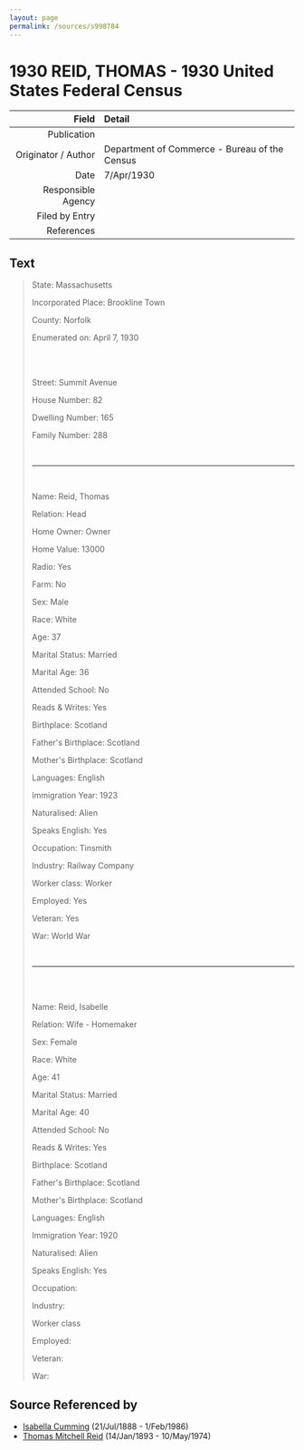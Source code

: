 ```yaml
---
layout: page
permalink: /sources/s998784
---
```


# 1930 REID, THOMAS - 1930 United States Federal Census

Field | Detail
---:|:---
Publication | 
Originator / Author | Department of Commerce - Bureau of the Census
Date | 7/Apr/1930
Responsible Agency | 
Filed by Entry | 
References | 

## Text

> State: Massachusetts
>
> Incorporated Place: Brookline Town
>
> County: Norfolk
>
> Enumerated on: April 7, 1930
>
> <br/>
>
> <br/>
>
> Street: Summit Avenue
>
> House Number: 82
>
> Dwelling Number: 165
>
> Family Number: 288
>
> <br/>
>
> ---
>
> <br/>
>
> Name: Reid, Thomas
>
> Relation: Head
>
> Home Owner: Owner
>
> Home Value: 13000
>
> Radio: Yes
>
> Farm: No
>
> Sex: Male
>
> Race: White
>
> Age: 37
>
> Marital Status: Married
>
> Marital Age: 36
>
> Attended School: No
>
> Reads & Writes: Yes
>
> Birthplace: Scotland
>
> Father's Birthplace: Scotland
>
> Mother's Birthplace: Scotland
>
> Languages: English
>
> Immigration Year: 1923
>
> Naturalised: Alien
>
> Speaks English: Yes
>
> Occupation: Tinsmith
>
> Industry: Railway Company
>
> Worker class: Worker
>
> Employed: Yes
>
> Veteran: Yes
>
> War: World War
>
> <br/>
>
> ---
>
> <br/>
>
> <br/>
>
> Name: Reid, Isabelle
>
> Relation: Wife - Homemaker
>
> Sex: Female
>
> Race: White
>
> Age: 41
>
> Marital Status: Married
>
> Marital Age: 40
>
> Attended School: No
>
> Reads & Writes: Yes
>
> Birthplace: Scotland
>
> Father's Birthplace: Scotland
>
> Mother's Birthplace: Scotland
>
> Languages: English
>
> Immigration Year: 1920
>
> Naturalised: Alien
>
> Speaks English: Yes
>
> Occupation:
>
> Industry:
>
> Worker class
>
> Employed:
>
> Veteran:
>
> War:
>

## Source Referenced by

* [Isabella Cumming](../people/@84684994@-isabella-cumming-b1888-7-21-d1986-2-1.md) (21/Jul/1888 - 1/Feb/1986)
* [Thomas Mitchell Reid](../people/@2617088@-thomas-mitchell-reid-b1893-1-14-d1974-5-10.md) (14/Jan/1893 - 10/May/1974)
